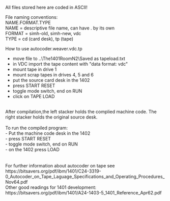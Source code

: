 All files stored here are coded in ASCII!

File naming conventions:
<br>
NAME.FORMAT.TYPE
<br>
NAME = descriptive file name, can have . by its own<br>
FORMAT = simh-old, simh-new, vdc<br>
TYPE = cd (card desk), tp (tape)<br>

How to use autocoder.weaver.vdc.tp<br>
- move file to ..\The1401RoomN2\Saved as tapeload.txt<br>
- in VDC import the tape content with "data format: vdc"<br>
- mount tape in drive 1<br>
- mount scrap tapes in drives 4, 5 and 6<br>
- put the source card desk in the 1402<br>
- press START RESET<br>
- toggle mode switch, end on RUN<br>
- click on TAPE LOAD<br>
<br>
After compilation,the left stacker holds the complied machine code. The right stacker holds the original source desk.<br>
<br>
To run the compiled program:<br>
- Put the machine code desk in the 1402<br>
- press START RESET<br>
- toggle mode switch, end on RUN<br>
- on the 1402 press LOAD<br>
<br>
<br>
For further information about autocoder on tape see https://bitsavers.org/pdf/ibm/1401/C24-3319-0_Autocoder_on_Tape_Laguage_Specifications_and_Operating_Procedures_Nov64.pdf<br>
Other good readings for 1401 development: https://bitsavers.org/pdf/ibm/1401/A24-1403-5_1401_Reference_Apr62.pdf<br>
